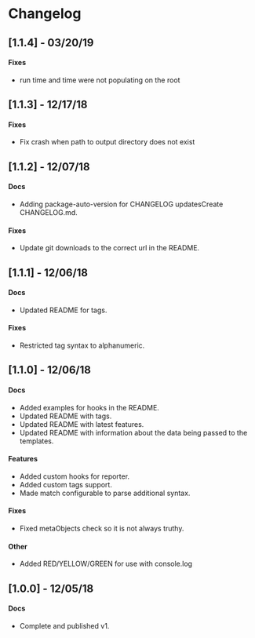 # Changelog

## [1.1.4] - 03/20/19



#### Fixes
- run time and time were not populating on the root




## [1.1.3] - 12/17/18

#### Fixes
- Fix crash when path to output directory does not exist


## [1.1.2] - 12/07/18

#### Docs
- Adding package-auto-version for CHANGELOG updatesCreate CHANGELOG.md.



#### Fixes
- Update git downloads to the correct url in the README.




## [1.1.1] - 12/06/18
#### Docs
- Updated README for tags.


#### Fixes
- Restricted tag syntax to alphanumeric.



## [1.1.0] - 12/06/18
#### Docs
- Added examples for hooks in the README.
- Updated README with tags.
- Updated README with latest features.
- Updated README with information about the data being passed to the templates.



#### Features
- Added custom hooks for reporter.
- Added custom tags support.
- Made match configurable to parse additional syntax.



#### Fixes
- Fixed metaObjects check so it is not always truthy.

#### Other
- Added RED/YELLOW/GREEN for use with console.log



## [1.0.0] - 12/05/18
#### Docs
- Complete and published v1.






